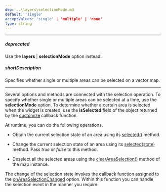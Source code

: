 ```yaml
---
dep: ..\layers\selectionMode.md
default: 'single'
acceptValues: 'single' | 'multiple' | 'none'
type: string
---
```

---
##### deprecated
Use the **layers** | **selectionMode** option instead.

##### shortDescription
Specifies whether single or multiple areas can be selected on a vector map.

---
Several options and methods are connected with the selection operation. To specify whether single or multiple areas can be selected at a time, use the **selectionMode** option. To determine whether a certain area is selected when the widget is created, use the **isSelected** field of the object returned by the [customize](/api-reference/20%20Data%20Visualization%20Widgets/70%20dxVectorMap/1%20Configuration/areaSettings/customize.md '/Documentation/ApiReference/Data_Visualization_Widgets/dxVectorMap/Configuration/areaSettings/#customize') callback function.

At runtime, you can do the following operations.

- Obtain the current selection state of an area using its [selected()](/api-reference/20%20Data%20Visualization%20Widgets/70%20dxVectorMap/7%20Map%20Elements/Area/3%20Methods/selected().md '/Documentation/ApiReference/Data_Visualization_Widgets/dxVectorMap/Map_Elements/Area/Methods/#selected') method.

- Change the current selection state of an area using its [selected(state)](/api-reference/20%20Data%20Visualization%20Widgets/70%20dxVectorMap/7%20Map%20Elements/Area/3%20Methods/selected(state).md '/Documentation/ApiReference/Data_Visualization_Widgets/dxVectorMap/Map_Elements/Area/Methods/#selectedstate') method. Pass *true* or *false* to this method.

- Deselect all the selected areas using the [clearAreaSelection()](/api-reference/20%20Data%20Visualization%20Widgets/70%20dxVectorMap/3%20Methods/clearAreaSelection().md '/Documentation/ApiReference/Data_Visualization_Widgets/dxVectorMap/Methods/#clearAreaSelection') method of the map instance.

The change of the selection state invokes the callback function assigned to the [onAreaSelectionChanged](/api-reference/20%20Data%20Visualization%20Widgets/70%20dxVectorMap/1%20Configuration/onAreaSelectionChanged.md '/Documentation/ApiReference/Data_Visualization_Widgets/dxVectorMap/Configuration/#onAreaSelectionChanged') option. Within this function you can handle the selection event in the manner you require.
